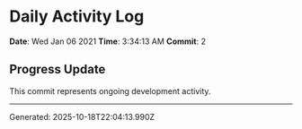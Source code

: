# Daily Activity Log

**Date**: Wed Jan 06 2021
**Time**: 3:34:13 AM
**Commit**: 2

## Progress Update

This commit represents ongoing development activity.

---
Generated: 2025-10-18T22:04:13.990Z
